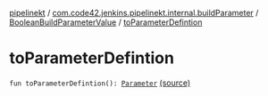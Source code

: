 [pipelinekt](../../index.md) / [com.code42.jenkins.pipelinekt.internal.buildParameter](../index.md) / [BooleanBuildParameterValue](index.md) / [toParameterDefintion](./to-parameter-defintion.md)

# toParameterDefintion

`fun toParameterDefintion(): `[`Parameter`](../../com.code42.jenkins.pipelinekt.core/-parameter/index.md) [(source)](https://github.com/code42/pipelinekt/tree/master/internal/src/main/kotlin/com/code42/jenkins/pipelinekt/internal/buildParameter/BooleanBuildParameterValue.kt#L10)